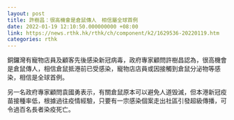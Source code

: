 ```yaml
---
layout: post
title: 許樹昌：很高機會是倉鼠傳人　相信屬全球首例
date: 2022-01-19 12:10:50.000000000 +08:00
link: https://news.rthk.hk/rthk/ch/component/k2/1629536-20220119.htm
categories: rthk
---
```


銅鑼灣有寵物店員及顧客先後感染新冠病毒，政府專家顧問許樹昌認為，很高機會是倉鼠傳人，相信倉鼠抵港前已受感染，寵物店店員或因接觸到倉鼠分泌物等感染，相信是全球首例。
 
另一名政府專家顧問袁國勇表示，有關倉鼠原本可以避免人道毁滅，但本港新冠疫苗接種率低，根據過往疫情經驗，只要有一宗感染個案走出社區引發超級傳播，可令過百名長者染疫死亡。

